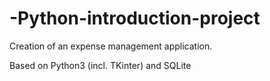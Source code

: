 # -Python-introduction-project
 Creation of an expense management application.

Based on Python3 (incl. TKinter) and SQLite
